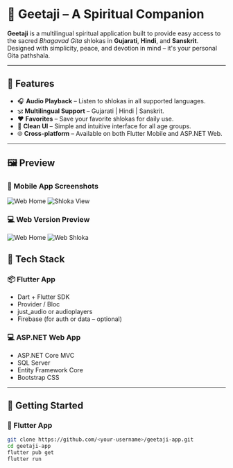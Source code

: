 # 📿 Geetaji – A Spiritual Companion

**Geetaji** is a multilingual spiritual application built to provide easy access to the sacred *Bhagavad Gita* shlokas in **Gujarati**, **Hindi**, and **Sanskrit**. Designed with simplicity, peace, and devotion in mind – it's your personal Gita pathshala.

---

## 🌟 Features

- 🎧 **Audio Playback** – Listen to shlokas in all supported languages.
- 🕉️ **Multilingual Support** – Gujarati | Hindi | Sanskrit.
- ❤️ **Favorites** – Save your favorite shlokas for daily use.
- 📖 **Clean UI** – Simple and intuitive interface for all age groups.
- 🌐 **Cross-platform** – Available on both Flutter Mobile and ASP.NET Web.

---

## 🖼️ Preview

### 📱 Mobile App Screenshots
![Web Home](https://github.com/aasheeta-gajera/GeetajiAspDotnet/wwwroot/Assets/image.png)
![Shloka View](https://github.com/aasheeta-gajera/GeetajiAspDotnet/raw/main/assets/fav.png)

### 💻 Web Version Preview
![Web Home](https://github.com/<your-username>/<repo-name>/raw/main/assets/web-home.png)
![Web Shloka](https://github.com/<your-username>/<repo-name>/raw/main/assets/web-shloka.png)

## 🔧 Tech Stack

### 📦 Flutter App
- Dart + Flutter SDK
- Provider / Bloc
- just_audio or audioplayers
- Firebase (for auth or data – optional)

### 💻 ASP.NET Web App
- ASP.NET Core MVC
- SQL Server
- Entity Framework Core
- Bootstrap CSS

---

## 🚀 Getting Started

### 📲 Flutter App

```bash
git clone https://github.com/<your-username>/geetaji-app.git
cd geetaji-app
flutter pub get
flutter run
